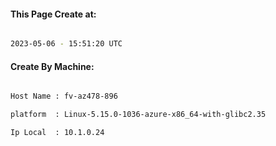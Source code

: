 
   
#### This Page Create at:

```bash

2023-05-06 - 15:51:20 UTC

```

#### Create By Machine:

```bash

Host Name : fv-az478-896

platform  : Linux-5.15.0-1036-azure-x86_64-with-glibc2.35

Ip Local  : 10.1.0.24

```

